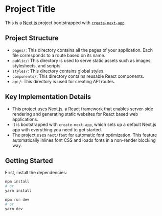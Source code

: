 # Project Title

This is a [Next.js](https://nextjs.org/) project bootstrapped with [`create-next-app`](https://github.com/vercel/next.js/tree/canary/packages/create-next-app).

## Project Structure

- `pages/`: This directory contains all the pages of your application. Each file corresponds to a route based on its name.
- `public/`: This directory is used to serve static assets such as images, stylesheets, and scripts.
- `styles/`: This directory contains global styles.
- `components/`: This directory contains reusable React components.
- `api/`: This directory is used for creating API routes.

## Key Implementation Details

- This project uses Next.js, a React framework that enables server-side rendering and generating static websites for React based web applications.
- It is bootstrapped with `create-next-app`, which sets up a default Next.js app with everything you need to get started.
- The project uses `next/font` for automatic font optimization. This feature automatically inlines font CSS and loads fonts in a non-render blocking way.

## Getting Started

First, install the dependencies:

```bash
npm install
# or
yarn install

npm run dev
# or
yarn dev
```
